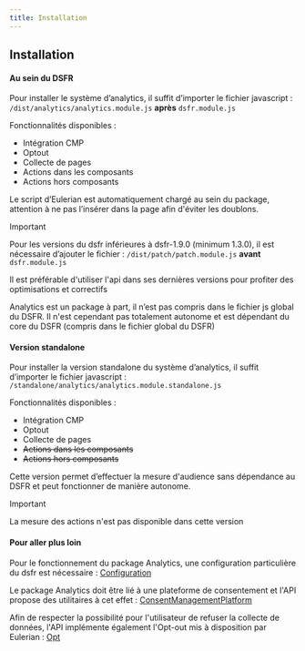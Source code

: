 ```yaml
---
title: Installation
---
```


## Installation

#### Au sein du DSFR

Pour installer le système d’analytics, il suffit d’importer le fichier javascript :
`/dist/analytics/analytics.module.js` **après** `dsfr.module.js`

Fonctionnalités disponibles :

- Intégration CMP
- Optout
- Collecte de pages
- Actions dans les composants
- Actions hors composants

Le script d’Eulerian est automatiquement chargé au sein du package, attention à ne pas l’insérer dans la page afin d'éviter les doublons.

> [!IMPORTANT]
> Pour les versions du dsfr inférieures à dsfr-1.9.0 (minimum 1.3.0), il est nécessaire d’ajouter le fichier : `/dist/patch/patch.module.js` **avant** `dsfr.module.js`

Il est préférable d'utiliser l'api dans ses dernières versions pour profiter des optimisations et correctifs

Analytics est un package à part, il n’est pas compris dans le fichier js global du DSFR. Il n'est cependant pas totalement autonome et est dépendant du core du DSFR (compris dans le fichier global du DSFR)

#### Version standalone

Pour installer la version standalone du système d’analytics, il suffit d’importer le fichier javascript :
`/standalone/analytics/analytics.module.standalone.js`

Fonctionnalités disponibles :

- Intégration CMP
- Optout
- Collecte de pages
- ~~Actions dans les composants~~
- ~~Actions hors composants~~

Cette version permet d’effectuer la mesure d'audience sans dépendance au DSFR et peut fonctionner de manière autonome.

> [!IMPORTANT]
> La mesure des actions n'est pas disponible dans cette version

#### Pour aller plus loin

Pour le fonctionnement du package Analytics, une configuration particulière du dsfr est nécessaire :
[Configuration](configuration/index.md)

Le package Analytics doit être lié à une plateforme de consentement et l'API propose des utilitaires à cet effet : [ConsentManagementPlatform](cmp/index.md)

Afin de respecter la possibilité pour l'utilisateur de refuser la collecte de données, l'API implémente également l'Opt-out mis à disposition par Eulerian : [Opt](opt/index.md)
